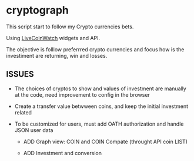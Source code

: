 # cryptograph

This script start to follow my Crypto currencies bets.

Using [LiveCoinWatch](https://livecoinwatch.com) widgets and API.

The objective is folllow preferrred crypto currencies and focus how is the investiment are returning, win and losses.


## ISSUES

- The choices of cryptos to show and values of investment are manually at the code, need improvement to config in the browser

- Create a transfer value betwween coins, and keep the initial investment related

- To be customized for users, must add OATH authorization and handle JSON user data

    - ADD Graph view: COIN and COIN Compate  (throught API coin LIST)

    - ADD Investment and conversion

    
